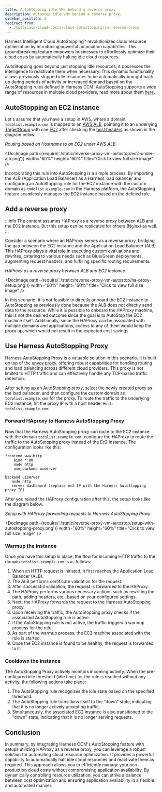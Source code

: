 ```yaml
---
title: AutoStopping idle VMs behind a reverse proxy
description: Autostop idle VMs behind a reverse proxy.
sidebar_position: 2
redirect_from:
  - /tutorials/cloud-costs/cloud-autostopping/vm-reverse-proxy
---
```


<CTABanner
  buttonText="Learn More"
  title="Continue your learning journey."
  tagline="Take a Cloud Cost Management Certification today!"
  link="/university/cloud-cost-management"
  closable={true}
  target="_self"
/>

Harness Intelligent Cloud AutoStopping™ revolutionizes cloud resource optimization by introducing powerful automation capabilities. This groundbreaking feature empowers businesses to effortlessly optimize their cloud costs by automatically halting idle cloud resources.

AutoStopping goes beyond just stopping idle resources; it possesses the intelligence to reactivate them when necessary. This dynamic functionality allows previously stopped idle resources to be automatically brought back up during periods of activity or increased demand based on the AutoStopping rules defined in Harness CCM. AutoStopping supports a wide range of resources in multiple cloud providers, read more about them [here](/docs/category/autostopping-rules).

## AutoStopping an EC2 instance

Let's assume that you have a setup in AWS, where a domain `todolist.example.com` is mapped to an [AWS ALB](https://docs.aws.amazon.com/elasticloadbalancing/latest/application/introduction.html), pointing it to an underlying [TargetGroup](https://docs.aws.amazon.com/elasticloadbalancing/latest/application/load-balancer-target-groups.html) with one [EC2](https://aws.amazon.com/ec2/) after checking the [host headers](https://aws.amazon.com/blogs/aws/new-host-based-routing-support-for-aws-application-load-balancers/) as shown in the diagram below.

_Routing based on Hostname to an EC2 under AWS ALB_

<DocImage path={require('./static/reverse-proxy-vm-autostop/ec2-under-alb.png')} width="60%" height="60%" title="Click to view full size image" />

Incorporating this rule into AutoStopping is a simple process. By importing the ALB (Application Load Balancer) as a Harness load balancer and configuring an AutoStopping rule for the EC2 instance with the custom domain as `todolist.example.com` in the Harness platform, the AutoStopping feature seamlessly manages the EC2 instance based on the defined rule.

## Add a reverse proxy

:::info
The content assumes HAProxy as a reverse proxy between ALB and the EC2 instance. But this setup can be replicated for others (Nginx) as well.
:::

Consider a scenario where an HAProxy serves as a reverse proxy, bridging the gap between the EC2 instance and the Application Load Balancer (ALB). This HAProxy plays a vital role in executing custom evaluations and rewrites, catering to various needs such as Blue/Green deployments, augmenting request headers, and fulfilling specific routing requirements.

_HAProxy as a reverse proxy between ALB and EC2 instance_

<DocImage path={require('./static/reverse-proxy-vm-autostop/ha-proxy-setup.png')} width="60%" height="60%" title="Click to view full size image" />

In this scenario, it is not feasible to directly onboard the EC2 instance to AutoStopping as previously done because the ALB does not directly send data to the resource. While it is possible to onboard the HAProxy machine, this is not the desired outcome since the goal is to AutoStop the EC2 machine itself. Additionally, since the HAProxy can be associated with multiple domains and applications, access to any of them would keep the proxy up, which would not result in the expected cost savings.

## Use Harness AutoStopping Proxy

Harness AutoStopping Proxy is a valuable solution in this scenario. It is built on top of the [envoy proxy](https://www.envoyproxy.io/), offering robust capabilities for handling routing and load balancing across different cloud providers. This proxy is not limited to HTTP traffic and can effectively handle any TCP-based traffic detection.

After setting up an AutoStopping proxy, select the newly created proxy as the load balancer, and then configure the custom domain as `todolist.example.com` for the proxy. To route the traffic to the underlying EC2 instance, hit the proxy IP with a host header `Host: todolist.example.com`.

### Forward HAproxy to Harness AutoStopping Proxy

Now that the Harness AutoStopping proxy can route to the EC2 instance with the domain `todolist.example.com`, configure the HAProxy to route the traffic to the AutoStopping proxy instead of the Ec2 instance. The configuration looks like this:

```
frontend www-http
    bind *:80
    mode http
    use_backend uiserver

backend uiserver
   mode http
   server dashbaord (replace ec2 IP with the Harness AutoStopping proxy IP)
```

After you reload the HAProxy configuration after this, the setup looks like the diagram below.

_Setup with HAProxy forwarding requests to Harness AutoStopping Proxy_

<DocImage path={require('./static/reverse-proxy-vm-autostop/setup-with-autostopping-proxy.png')} width="60%" height="60%" title="Click to view full size image" />

### Warmup the instance

Once you have this setup in place, the flow for incoming HTTP traffic to the domain `todolist.example.com` is as follows:

1. When an HTTP request is initiated, it first reaches the Application Load Balancer (ALB).
2. The ALB performs certificate validation for the request.
3. After successful validation, the request is forwarded to the HAProxy.
4. The HAProxy performs various necessary actions such as rewriting the path, adding headers, etc., based on your configured settings.
5. Next, the HAProxy forwards the request to the Harness AutoStopping proxy.
6. Upon receiving the traffic, the AutoStopping proxy checks if the associated AutoStopping rule is active.
7. If the AutoStopping rule is not active, the traffic triggers a warmup process for the rule.
8. As part of the warmup process, the EC2 machine associated with the rule is started.
9. Once the EC2 instance is found to be healthy, the request is forwarded to it.

### Cooldown the instance

The AutoStopping Proxy actively monitors incoming activity. When the pre-configured idle threshold (idle time) for the rule is reached without any activity, the following actions take place:

1. The AutoStopping rule recognizes the idle state based on the specified threshold.
2. The AutoStopping rule transitions itself to the "down" state, indicating that it is no longer actively accepting traffic.
3. Simultaneously, the associated EC2 instance is also transitioned to the "down" state, indicating that it is no longer serving requests.

## Conclusion

In summary, by integrating Harness CCM's AutoStopping feature with setups utilizing HAProxy as a reverse proxy, you can leverage a robust solution for automating cloud resource optimization. It provides a powerful capability to automatically halt idle cloud resources and reactivate them as required. This approach allows you to efficiently manage your non-production cloud costs without compromising application availability. By dynamically controlling resource utilization, you can strike a balance between cost optimization and ensuring application availability in a flexible and automated manner.

